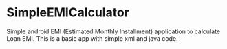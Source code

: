 # SimpleEMICalculator
Simple android EMI (Estimated Monthly Installment) application to calculate Loan EMI. This is a basic app with simple xml and java code.
